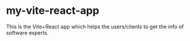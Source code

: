 # my-vite-react-app
This is the Vite+React app which helps the users/clients to get the info of software experts.
